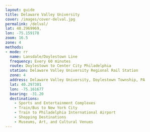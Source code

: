 ```yaml
---
layout: guide
title: Delaware Valley University
cover: /images/cover-delval.jpg
permalink: /delval/
lat: 40.2969969,
lon: -75.159178
zoom: 16.5
zone: 4
methods:
- mode: rr
  name: Lansdale/Doylestown Line
  frequency: Every 60 minutes
  route: Doylestown to Center City Philadelphia
  station: Delaware Valley University Regional Rail Station
  zone: 4
  address: Delaware Valley University, Doylestown Township, PA
  lat: 40.297301
  lon: -75.161677
  bearing: -31.20
  destinations:
    - Sports and Entertainment Complexes
    - Train/Bus to New York City
    - Train to Philadelphia International Airport
    - Shopping Destinations
    - Museums, Art, and Cultural Venues
---
```

